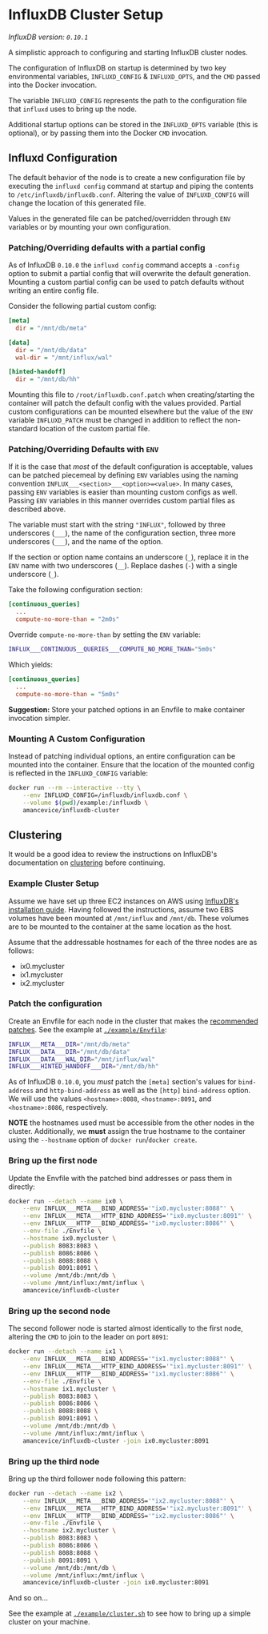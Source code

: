 # InfluxDB Cluster Setup

*InfluxDB version: `0.10.1`*

A simplistic approach to configuring and starting InfluxDB cluster nodes.

The configuration of InfluxDB on startup is determined by two key environmental variables, `INFLUXD_CONFIG` & `INFLUXD_OPTS`, and the `CMD` passed into the Docker invocation.

The variable `INFLUXD_CONFIG` represents the path to the configuration file that `influxd` uses to bring up the node.

Additional startup options can be stored in the `INFLUXD_OPTS` variable (this is optional), or by passing them into the Docker `CMD` invocation.


## Influxd Configuration

The default behavior of the node is to create a new configuration file by executing the `influxd config` command at startup and piping the contents to `/etc/influxdb/influxdb.conf`. Altering the value of `INFLUXD_CONFIG` will change the location of this generated file.

Values in the generated file can be patched/overridden through `ENV` variables or by mounting your own configuration.


### Patching/Overriding defaults with a partial config

As of InfluxDB `0.10.0` the `influxd config` command accepts a `-config` option to submit a partial config that will overwrite the default generation. Mounting a custom partial config can be used to patch defaults without writing an entire config file.

Consider the following partial custom config:

```ini
[meta]
  dir = "/mnt/db/meta"

[data]
  dir = "/mnt/db/data"
  wal-dir = "/mnt/influx/wal"

[hinted-handoff]
  dir = "/mnt/db/hh"
```

Mounting this file to `/root/influxdb.conf.patch` when creating/starting the container will patch the default config with the values provided. Partial custom configurations can be mounted elsewhere but the value of the `ENV` variable `INFLUXD_PATCH` must be changed in addition to reflect the non-standard location of the custom partial file.


### Patching/Overriding Defaults with `ENV`

If it is the case that *most* of the default configuration is acceptable, values can be patched piecemeal by defining `ENV` variables using the naming convention `INFLUX___<section>___<option>=<value>`. In many cases, passing `ENV` variables is easier than mounting custom configs as well. Passing `ENV` variables in this manner overrides custom partial files as described above.

The variable must start with the string `"INFLUX"`, followed by three underscores (`___`), the name of the configuration section, three more underscores (`___`), and the name of the option.

If the section or option name contains an underscore (`_`), replace it in the `ENV` name with two underscores (`__`). Replace dashes (`-`) with a single underscore (`_`).

Take the following configuration section:

```ini
[continuous_queries]
  ...
  compute-no-more-than = "2m0s"
```

Override `compute-no-more-than` by setting the `ENV` variable:

```bash
INFLUX___CONTINUOUS__QUERIES___COMPUTE_NO_MORE_THAN="5m0s"
```

Which yields:

```ini
[continuous_queries]
  ...
  compute-no-more-than = "5m0s"
```

**Suggestion:** Store your patched options in an Envfile to make container invocation simpler.


### Mounting A Custom Configuration

Instead of patching individual options, an entire configuration can be mounted into the container. Ensure that the location of the mounted config is reflected in the `INFLUXD_CONFIG` variable:

```bash
docker run --rm --interactive --tty \
    --env INFLUXD_CONFIG=/influxdb/influxdb.conf \
    --volume $(pwd)/example:/influxdb \
    amancevice/influxdb-cluster
```


## Clustering

It would be a good idea to review the instructions on InfluxDB's documentation on [clustering](https://docs.influxdata.com/influxdb/v0.10/guides/clustering/#configuration) before continuing.


### Example Cluster Setup

Assume we have set up three EC2 instances on AWS using [InfluxDB's installation guide](https://docs.influxdata.com/influxdb/v0.10/introduction/installation/#hosting-on-aws). Having followed the instructions, assume two EBS volumes have been mounted at `/mnt/influx` and `/mnt/db`. These volumes are to be mounted to the container at the same location as the host.

Assume that the addressable hostnames for each of the three nodes are as follows:
* ix0.mycluster
* ix1.mycluster
* ix2.mycluster


### Patch the configuration

Create an Envfile for each node in the cluster that makes the [recommended patches](https://docs.influxdata.com/influxdb/v0.10/introduction/installation/#configuring-the-instance). See the example at [`./example/Envfile`](./example/Envfile):

```bash
INFLUX___META___DIR="/mnt/db/meta"
INFLUX___DATA___DIR="/mnt/db/data"
INFLUX___DATA___WAL_DIR="/mnt/influx/wal"
INFLUX___HINTED_HANDOFF___DIR="/mnt/db/hh"
```

As of InfluxDB `0.10.0`, you *must* patch the `[meta]` section's values for `bind-address` and `http-bind-address` as well as the `[http]` `bind-address` option. We will use the values `<hostname>:8088`, `<hostname>:8091`, and `<hostname>:8086`, respectively.

**NOTE** the hostnames used must be accessible from the other nodes in the cluster. Additionally, we **must** assign the true hostname to the container using the `--hostname` option of `docker run`/`docker create`.


### Bring up the first node

Update the Envfile with the patched bind addresses or pass them in directly:

```bash
docker run --detach --name ix0 \
    --env INFLUX___META___BIND_ADDRESS='"ix0.mycluster:8088"' \
    --env INFLUX___META___HTTP_BIND_ADDRESS='"ix0.mycluster:8091"' \
    --env INFLUX___HTTP___BIND_ADDRESS='"ix0.mycluster:8086"' \
    --env-file ./Envfile \
    --hostname ix0.mycluster \
    --publish 8083:8083 \
    --publish 8086:8086 \
    --publish 8088:8088 \
    --publish 8091:8091 \
    --volume /mnt/db:/mnt/db \
    --volume /mnt/influx:/mnt/influx \
    amancevice/influxdb-cluster
```


### Bring up the second node

The second follower node is started almost identically to the first node, altering the `CMD` to join to the leader on port `8091`:

```bash
docker run --detach --name ix1 \
    --env INFLUX___META___BIND_ADDRESS='"ix1.mycluster:8088"' \
    --env INFLUX___META___HTTP_BIND_ADDRESS='"ix1.mycluster:8091"' \
    --env INFLUX___HTTP___BIND_ADDRESS='"ix1.mycluster:8086"' \
    --env-file ./Envfile \
    --hostname ix1.mycluster \
    --publish 8083:8083 \
    --publish 8086:8086 \
    --publish 8088:8088 \
    --publish 8091:8091 \
    --volume /mnt/db:/mnt/db \
    --volume /mnt/influx:/mnt/influx \
    amancevice/influxdb-cluster -join ix0.mycluster:8091
```


### Bring up the third node

Bring up the third follower node following this pattern:

```bash
docker run --detach --name ix2 \
    --env INFLUX___META___BIND_ADDRESS='"ix2.mycluster:8088"' \
    --env INFLUX___META___HTTP_BIND_ADDRESS='"ix2.mycluster:8091"' \
    --env INFLUX___HTTP___BIND_ADDRESS='"ix2.mycluster:8086"' \
    --env-file ./Envfile \
    --hostname ix2.mycluster \
    --publish 8083:8083 \
    --publish 8086:8086 \
    --publish 8088:8088 \
    --publish 8091:8091 \
    --volume /mnt/db:/mnt/db \
    --volume /mnt/influx:/mnt/influx \
    amancevice/influxdb-cluster -join ix0.mycluster:8091
```

And so on...

See the example at [`./example/cluster.sh`](./example/cluster.sh) to see how to bring up a simple cluster on your machine.
